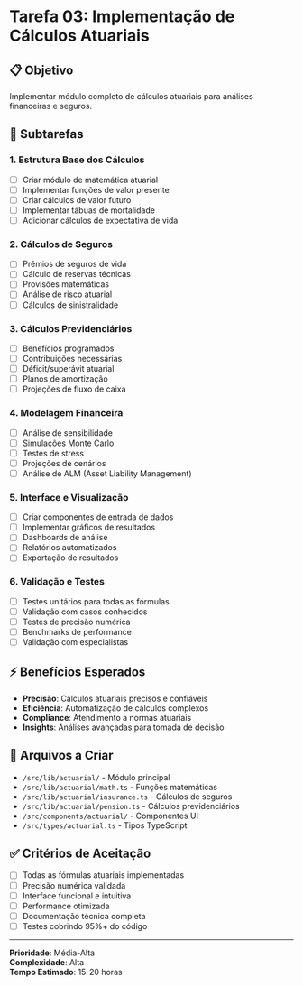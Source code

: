# Tarefa 03: Implementação de Cálculos Atuariais

## 📋 Objetivo
Implementar módulo completo de cálculos atuariais para análises financeiras e seguros.

## 🎯 Subtarefas

### 1. Estrutura Base dos Cálculos
- [ ] Criar módulo de matemática atuarial
- [ ] Implementar funções de valor presente
- [ ] Criar cálculos de valor futuro
- [ ] Implementar tábuas de mortalidade
- [ ] Adicionar cálculos de expectativa de vida

### 2. Cálculos de Seguros
- [ ] Prêmios de seguros de vida
- [ ] Cálculo de reservas técnicas
- [ ] Provisões matemáticas
- [ ] Análise de risco atuarial
- [ ] Cálculos de sinistralidade

### 3. Cálculos Previdenciários
- [ ] Benefícios programados
- [ ] Contribuições necessárias
- [ ] Déficit/superávit atuarial
- [ ] Planos de amortização
- [ ] Projeções de fluxo de caixa

### 4. Modelagem Financeira
- [ ] Análise de sensibilidade
- [ ] Simulações Monte Carlo
- [ ] Testes de stress
- [ ] Projeções de cenários
- [ ] Análise de ALM (Asset Liability Management)

### 5. Interface e Visualização
- [ ] Criar componentes de entrada de dados
- [ ] Implementar gráficos de resultados
- [ ] Dashboards de análise
- [ ] Relatórios automatizados
- [ ] Exportação de resultados

### 6. Validação e Testes
- [ ] Testes unitários para todas as fórmulas
- [ ] Validação com casos conhecidos
- [ ] Testes de precisão numérica
- [ ] Benchmarks de performance
- [ ] Validação com especialistas

## ⚡ Benefícios Esperados
- **Precisão**: Cálculos atuariais precisos e confiáveis
- **Eficiência**: Automatização de cálculos complexos
- **Compliance**: Atendimento a normas atuariais
- **Insights**: Análises avançadas para tomada de decisão

## 🔧 Arquivos a Criar
- `/src/lib/actuarial/` - Módulo principal
- `/src/lib/actuarial/math.ts` - Funções matemáticas
- `/src/lib/actuarial/insurance.ts` - Cálculos de seguros
- `/src/lib/actuarial/pension.ts` - Cálculos previdenciários
- `/src/components/actuarial/` - Componentes UI
- `/src/types/actuarial.ts` - Tipos TypeScript

## ✅ Critérios de Aceitação
- [ ] Todas as fórmulas atuariais implementadas
- [ ] Precisão numérica validada
- [ ] Interface funcional e intuitiva
- [ ] Performance otimizada
- [ ] Documentação técnica completa
- [ ] Testes cobrindo 95%+ do código

---
**Prioridade**: Média-Alta  
**Complexidade**: Alta  
**Tempo Estimado**: 15-20 horas
